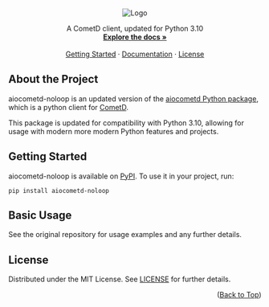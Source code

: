 <a id="readme-top"></a> 



<!-- PROJECT SUMMARY -->
<br />
<div align="center">
  <img src="https://i.imgur.com/TIFNTsG.png" alt="Logo">
  <br />
  <p align="center">
    A CometD client, updated for Python 3.10
    <br />
    <a href="aiocometd.readthedocs.io/"><strong>Explore the docs »</strong></a>
    <br />
    <br />
    <a href="#getting-started">Getting Started</a>
    ·
    <a href="aiocometd.readthedocs.io/">Documentation</a>
    ·
    <a href="https://github.com/Kieran-Lock/aiocometd-noloop/blob/main/LICENSE">License</a>
  </p>
</div>



<!-- ABOUT THE PROJECT -->
## About the Project

aiocometd-noloop is an updated version of the [aiocometd Python package](https://github.com/robertmrk/aiocometd), which is a python client for [CometD](https://cometd.org/).  
  
This package is updated for compatibility with Python 3.10, allowing for usage with modern more modern Python features and projects.



<!-- GETTING STARTED -->
## Getting Started

aiocometd-noloop is available on [PyPI](https://pypi.org/project/aiocometd-noloop/). To use it in your project, run:

```
pip install aiocometd-noloop
```



<!-- BASIC USAGE EXAMPLES -->
## Basic Usage

See the original repository for usage examples and any further details.



<!-- LICENSE -->
## License

Distributed under the MIT License. See [LICENSE](https://github.com/Kieran-Lock/aiocometd-noloop/blob/main/LICENSE) for further details.

<p align="right">(<a href="#readme-top">Back to Top</a>)</p>
